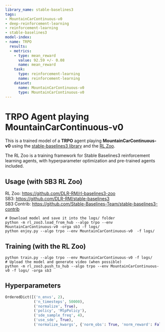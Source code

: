 ```yaml
---
library_name: stable-baselines3
tags:
- MountainCarContinuous-v0
- deep-reinforcement-learning
- reinforcement-learning
- stable-baselines3
model-index:
- name: TRPO
  results:
  - metrics:
    - type: mean_reward
      value: 92.59 +/- 0.08
      name: mean_reward
    task:
      type: reinforcement-learning
      name: reinforcement-learning
    dataset:
      name: MountainCarContinuous-v0
      type: MountainCarContinuous-v0
---
```


# **TRPO** Agent playing **MountainCarContinuous-v0**
This is a trained model of a **TRPO** agent playing **MountainCarContinuous-v0**
using the [stable-baselines3 library](https://github.com/DLR-RM/stable-baselines3)
and the [RL Zoo](https://github.com/DLR-RM/rl-baselines3-zoo).

The RL Zoo is a training framework for Stable Baselines3
reinforcement learning agents,
with hyperparameter optimization and pre-trained agents included.

## Usage (with SB3 RL Zoo)

RL Zoo: https://github.com/DLR-RM/rl-baselines3-zoo<br/>
SB3: https://github.com/DLR-RM/stable-baselines3<br/>
SB3 Contrib: https://github.com/Stable-Baselines-Team/stable-baselines3-contrib

```
# Download model and save it into the logs/ folder
python -m rl_zoo3.load_from_hub --algo trpo --env MountainCarContinuous-v0 -orga sb3 -f logs/
python enjoy.py --algo trpo --env MountainCarContinuous-v0  -f logs/
```

## Training (with the RL Zoo)
```
python train.py --algo trpo --env MountainCarContinuous-v0 -f logs/
# Upload the model and generate video (when possible)
python -m rl_zoo3.push_to_hub --algo trpo --env MountainCarContinuous-v0 -f logs/ -orga sb3
```

## Hyperparameters
```python
OrderedDict([('n_envs', 2),
             ('n_timesteps', 50000),
             ('normalize', True),
             ('policy', 'MlpPolicy'),
             ('sde_sample_freq', 4),
             ('use_sde', True),
             ('normalize_kwargs', {'norm_obs': True, 'norm_reward': False})])
```
